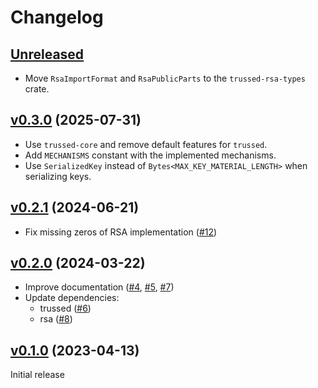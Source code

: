 <!--
Copyright (C) 2022 Nitrokey GmbH
SPDX-License-Identifier: CC0-1.0
-->

# Changelog

## [Unreleased][]

[Unreleased]: https://github.com/trussed-dev/trussed-rsa-backend/compare/v0.3.0...HEAD

- Move `RsaImportFormat` and `RsaPublicParts` to the `trussed-rsa-types` crate.

## [v0.3.0][] (2025-07-31)

[v0.3.0]: https://github.com/trussed-dev/trussed-rsa-backend/compare/v0.2.1...v0.3.0

- Use `trussed-core` and remove default features for `trussed`.
- Add `MECHANISMS` constant with the implemented mechanisms.
- Use `SerializedKey` instead of `Bytes<MAX_KEY_MATERIAL_LENGTH>` when serializing keys.

## [v0.2.1][] (2024-06-21)

[v0.2.1]: https://github.com/trussed-dev/trussed-rsa-backend/compare/v0.2.0...v0.2.1

- Fix missing zeros of RSA implementation ([#12][])

[#12]: https://github.com/trussed-dev/trussed-rsa-backend/pull/12

## [v0.2.0][] (2024-03-22)

[v0.2.0]: https://github.com/trussed-dev/trussed-rsa-backend/compare/v0.1.0...v0.2.0

- Improve documentation ([#4][], [#5][], [#7][])
- Update dependencies:
  - trussed ([#6][])
  - rsa ([#8][])

[#4]: https://github.com/trussed-dev/trussed-rsa-backend/pull/4
[#5]: https://github.com/trussed-dev/trussed-rsa-backend/pull/5
[#6]: https://github.com/trussed-dev/trussed-rsa-backend/pull/6
[#7]: https://github.com/trussed-dev/trussed-rsa-backend/pull/7
[#8]: https://github.com/trussed-dev/trussed-rsa-backend/pull/8

## [v0.1.0][] (2023-04-13)

Initial release

[v0.1.0]: https://github.com/trussed-dev/trussed-rsa-backend/releases/tag/v0.1.0
